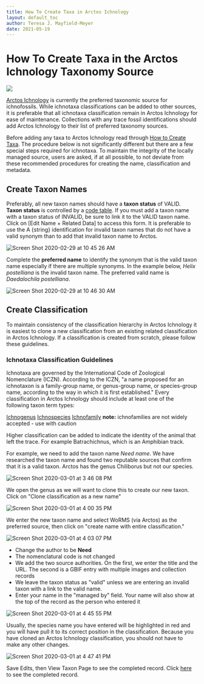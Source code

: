 ```yaml
---
title: How To Create Taxa in Arctos Ichnology
layout: default_toc
author: Teresa J. Mayfield-Meyer
date: 2021-05-19
---
```


# How To Create Taxa in the Arctos Ichnology Taxonomy Source

![](https://raw.githubusercontent.com/ArctosDB/documentation-wiki/gh-pages/tutorial_images/Bear%20Work%20in%20Progress.JPG)

[Arctos Ichnology](https://arctos.database.museum/info/ctDocumentation.cfm?table=cttaxonomy_source#arctos_ichnology) is currently the preferred taxonomic source for ichnofossils. While ichnotaxa classifications can be added to other sources, it is preferable that all ichnotaxa classification remain in Arctos Ichnology for ease of maintenance. Collections with any trace fossil identifications should add Arctos Ichnology to their list of preferred taxonomy sources.

Before adding any taxa to Arctos Ichnology read through [How to Create Taxa](https://handbook.arctosdb.org/how_to/How-to-Create-Taxa.html).  The procedure below is not significantly different but there are a few special steps required for ichnotaxa.  To maintain the integrity of the locally managed source, users are asked, if at all possible, to not deviate from these recommended procedures for creating the name, classification and metadata.

## Create Taxon Names

Preferably, all new taxon names should have a **taxon status** of VALID.  **Taxon status** is controlled by a [code table](http://arctos.database.museum/info/ctDocumentation.cfm?table=CTTAXON_STATUS).  If you must add a taxon name with a taxon status of INVALID, be sure to link it to the VALID taxon name. Click on [Edit Name + Related Data] to access this form. It is preferable to use the A {string} identification for invalid taxon names that do not have a valid synonym than to add that invalid taxon name to Arctos.  

![Screen Shot 2020-02-29 at 10 45 26 AM](https://user-images.githubusercontent.com/15368365/75612460-d15e1700-5ae0-11ea-907b-407dbb61f3d4.png)

Complete the **preferred name** to identify the synonym that is the valid taxon name especially if there are multiple synonyms.  In the example below, _Helix postelliana_ is the invalid taxon name.  The preferred valid name is _Daedalochila postelliana_.

![Screen Shot 2020-02-29 at 10 46 30 AM](https://user-images.githubusercontent.com/15368365/75612481-fd799800-5ae0-11ea-9555-27914da175d1.png)

## Create Classification

To maintain consistency of the classification hierarchy in Arctos Ichnology it is easiest to clone a new classification from an existing related classification in Arctos Ichnology.  If a classification is created from scratch, please follow these guidelines. 

### Ichnotaxa Classification Guidelines

Ichnotaxa are governed by the International Code of Zoological Nomenclature (ICZN). According to the ICZN, "a name proposed for an ichnotaxon is a family-group name, or genus-group name, or species-group name, according to the way in which it is first established." Every classification in Arctos Ichnology should include at least one of the following taxon term types:

[Ichnogenus](https://arctos.database.museum/info/ctDocumentation.cfm?table=cttaxon_term#ichnogenus)
[Ichnospecies](https://arctos.database.museum/info/ctDocumentation.cfm?table=cttaxon_term#ichnospecies)
[Ichnofamily](https://arctos.database.museum/info/ctDocumentation.cfm?table=cttaxon_term#ichnofamily) **note:** ichnofamilies are not widely accepted - use with caution 

Higher classification can be added to indicate the identity of the animal that left the trace. For example Batrachichnus, which is an Amphibian track.


For example, we need to add the taxon name _Need name_.  We have researched the taxon name and found two reputable sources that confirm that it is a valid taxon. Arctos has the genus Chiliborus but not our species.  

![Screen Shot 2020-03-01 at 3 46 08 PM](https://user-images.githubusercontent.com/15368365/75635682-4a3e9b00-5bd5-11ea-9451-14eafc44f9ae.png)

We open the genus as we will want to clone this to create our new taxon. Click on "Clone classification as a new name"

![Screen Shot 2020-03-01 at 4 00 35 PM](https://user-images.githubusercontent.com/15368365/75635769-dcdf3a00-5bd5-11ea-8176-b4991eebb63d.png)

We enter the new taxon name and select WoRMS (via Arctos) as the preferred source, then click on "create name with entire classification."

![Screen Shot 2020-03-01 at 4 03 07 PM](https://user-images.githubusercontent.com/15368365/75635803-2fb8f180-5bd6-11ea-89a7-ee318d00dc38.png)

- Change the author to be **Need**
- The nomenclatural code is not changed
- We add the two source authorities.  On the first, we enter the title and the URL.  The second is a GBIF entry with multiple images and collection records
- We leave the taxon status as "valid" unless we are entering an invalid taxon with a link to the valid name.  
- Enter your name in the "managed by" field.  Your name will also show at the top of the record as the person who entered it 

![Screen Shot 2020-03-01 at 4 45 55 PM](https://user-images.githubusercontent.com/15368365/75636454-377b9480-5bdc-11ea-96e4-429c4910cdc2.png)

Usually, the species name you have entered will be highlighted in red and you will have pull it to its correct position in the classification.  Because you have cloned an Arctos Ichnology classification, you should not have to make any other changes.

![Screen Shot 2020-03-01 at 4 47 41 PM](https://user-images.githubusercontent.com/15368365/75636479-698cf680-5bdc-11ea-81e6-85d8f6381460.png)

Save Edits, then View Taxon Page to see the completed record.  Click [here](https://arctos.database.museum/name/Chiliborus%20bridgesii) to see the completed record. 


